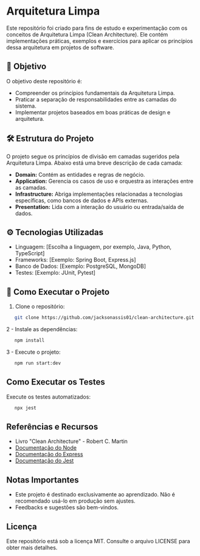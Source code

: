 # Arquitetura Limpa

Este repositório foi criado para fins de estudo e experimentação com os conceitos de Arquitetura Limpa (Clean Architecture). Ele contém implementações práticas, exemplos e exercícios para aplicar os princípios dessa arquitetura em projetos de software.

## 📖 Objetivo

O objetivo deste repositório é:
- Compreender os princípios fundamentais da Arquitetura Limpa.
- Praticar a separação de responsabilidades entre as camadas do sistema.
- Implementar projetos baseados em boas práticas de design e arquitetura.

## 🛠️ Estrutura do Projeto

O projeto segue os princípios de divisão em camadas sugeridos pela Arquitetura Limpa. Abaixo está uma breve descrição de cada camada:


- **Domain:** Contém as entidades e regras de negócio.
- **Application:** Gerencia os casos de uso e orquestra as interações entre as camadas.
- **Infrastructure:** Abriga implementações relacionadas a tecnologias específicas, como bancos de dados e APIs externas.
- **Presentation:** Lida com a interação do usuário ou entrada/saída de dados.

## ⚙️ Tecnologias Utilizadas

- Linguagem: [Escolha a linguagem, por exemplo, Java, Python, TypeScript]
- Frameworks: [Exemplo: Spring Boot, Express.js]
- Banco de Dados: [Exemplo: PostgreSQL, MongoDB]
- Testes: [Exemplo: JUnit, Pytest]

## 🚀 Como Executar o Projeto

1. Clone o repositório:

```bash
   git clone https://github.com/jacksonassis01/clean-architecture.git
```
   
2 -   Instale as dependências:

```bash
   npm install
```    

3 -   Execute o projeto:

```bash
   npm run start:dev
```

## Como Executar os Testes

Execute os testes automatizados:

```bash
   npx jest
```

## Referências e Recursos

-   Livro "Clean Architecture" - Robert C. Martin
-   [Documentação do Node](https://nodejs.org/docs/latest/api/)
-   [Documentação do Express](https://expressjs.com/)
-   [Documentação do Jest](https://jestjs.io/docs/getting-started)

## Notas Importantes

-   Este projeto é destinado exclusivamente ao aprendizado. Não é recomendado usá-lo em produção sem ajustes.
-   Feedbacks e sugestões são bem-vindos.

## Licença

Este repositório está sob a licença MIT. Consulte o arquivo LICENSE para obter mais detalhes.
